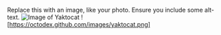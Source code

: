 Replace this with an image, like your photo. Ensure you include some alt-text.
![Image of Yaktocat](https://octodex.github.com/images/yaktocat.png)
![https://octodex.github.com/images/yaktocat.png]
